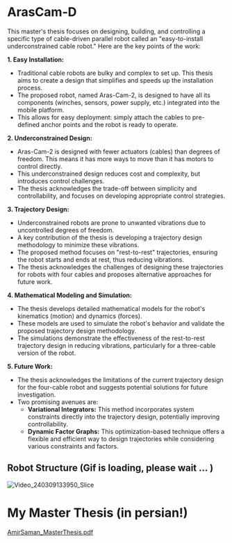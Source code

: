 # ArasCam-D
This master's thesis focuses on designing, building, and controlling a specific type of cable-driven parallel robot called an "easy-to-install underconstrained cable robot." Here are the key points of the work:

**1. Easy Installation:**

* Traditional cable robots are bulky and complex to set up. This thesis aims to create a design that simplifies and speeds up the installation process.
* The proposed robot, named Aras-Cam-2, is designed to have all its components (winches, sensors, power supply, etc.) integrated into the mobile platform.
* This allows for easy deployment: simply attach the cables to pre-defined anchor points and the robot is ready to operate.

**2. Underconstrained Design:**

* Aras-Cam-2 is designed with fewer actuators (cables) than degrees of freedom. This means it has more ways to move than it has motors to control directly.
* This underconstrained design reduces cost and complexity, but introduces control challenges.
* The thesis acknowledges the trade-off between simplicity and controllability, and focuses on developing appropriate control strategies.

**3. Trajectory Design:**

* Underconstrained robots are prone to unwanted vibrations due to uncontrolled degrees of freedom.
* A key contribution of the thesis is developing a trajectory design methodology to minimize these vibrations.
* The proposed method focuses on "rest-to-rest" trajectories, ensuring the robot starts and ends at rest, thus reducing vibrations.
* The thesis acknowledges the challenges of designing these trajectories for robots with four cables and proposes alternative approaches for future work.

**4. Mathematical Modeling and Simulation:**

* The thesis develops detailed mathematical models for the robot's kinematics (motion) and dynamics (forces).
* These models are used to simulate the robot's behavior and validate the proposed trajectory design methodology.
* The simulations demonstrate the effectiveness of the rest-to-rest trajectory design in reducing vibrations, particularly for a three-cable version of the robot.

**5. Future Work:**

* The thesis acknowledges the limitations of the current trajectory design for the four-cable robot and suggests potential solutions for future investigation.
* Two promising avenues are:
    * **Variational Integrators:** This method incorporates system constraints directly into the trajectory design, potentially improving controllability.
    * **Dynamic Factor Graphs:** This optimization-based technique offers a flexible and efficient way to design trajectories while considering various constraints and factors.


## Robot Structure (Gif is loading, please wait ... )
![Video_240309133950_Slice](https://github.com/AmirSamanMirjalili/ArasCam2_Latest/assets/57065409/612595fd-4cb1-4183-aeef-f5fafe96468e)

# My Master Thesis (in persian!)

[AmirSaman_MasterThesis.pdf](https://github.com/user-attachments/files/16510851/AmirSaman_MasterThesis.pdf)

